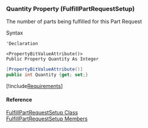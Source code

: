 ﻿### Quantity Property (FulfillPartRequestSetup)

The number of parts being fulfilled for this Part Request

Syntax

```vbnet
'Declaration

<PropertyBitValueAttribute()>
Public Property Quantity As Integer
```

```csharp
[PropertyBitValueAttribute()]
public int Quantity {get; set;}
```

[!include[Requirements](../partials/requirements.md)]

#### Reference

[FulfillPartRequestSetup Class](FChoice.Toolkits.Clarify~FChoice.Toolkits.Clarify.Logistics.FulfillPartRequestSetup.md)  
[FulfillPartRequestSetup Members](FChoice.Toolkits.Clarify~FChoice.Toolkits.Clarify.Logistics.FulfillPartRequestSetup_members.md)